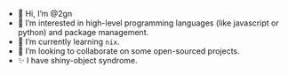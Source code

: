- 👋 Hi, I’m @2gn
- 👀 I’m interested in high-level programming languages (like javascript or python) and package management.
- 🌱 I’m currently learning `nix`.
- 💞️ I’m looking to collaborate on some open-sourced projects.
- ✨ I have shiny-object syndrome.

<!---
2gn/2gn is a  special ✨ repository because its `README.md` (this file) appears on your GitHub profile.
You can click the Preview link to take a look at your changes.
--->
